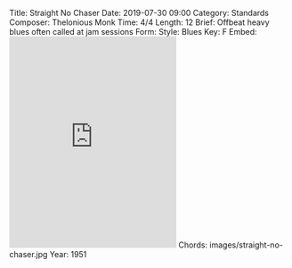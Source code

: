 Title: Straight No Chaser
Date: 2019-07-30 09:00
Category: Standards
Composer: Thelonious Monk
Time: 4/4
Length: 12
Brief: Offbeat heavy blues often called at jam sessions
Form:
Style: Blues
Key: F
Embed: <iframe src="https://open.spotify.com/embed/playlist/6KJj9SwpK3qRoNNGPPVgM9" width="300" height="380" frameborder="0" allowtransparency="true" allow="encrypted-media"></iframe>
Chords: images/straight-no-chaser.jpg
Year: 1951
